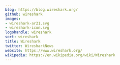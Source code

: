 ```yaml
---
blog: https://blog.wireshark.org/
github: wireshark
images:
- wireshark-ar21.svg
- wireshark-icon.svg
logohandle: wireshark
sort: wireshark
title: Wireshark
twitter: WiresharkNews
website: https://www.wireshark.org/
wikipedia: https://en.wikipedia.org/wiki/Wireshark
---
```


